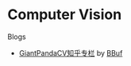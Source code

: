 # Computer Vision

Blogs

- [GiantPandaCV知乎专栏](https://www.zhihu.com/column/giantpandacv) by [BBuf](https://www.zhihu.com/people/zhang-xiao-yu-45-67-74)
